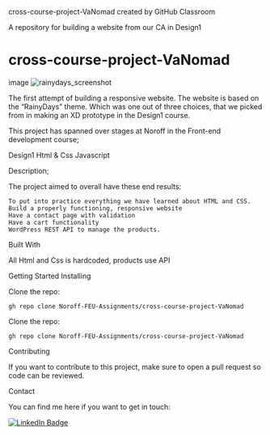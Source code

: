 cross-course-project-VaNomad created by GitHub Classroom

A repository for building a website from our CA in Design1

# cross-course-project-VaNomad

image
![rainydays_screenshot](https://user-images.githubusercontent.com/77972892/193795971-a725cde2-1654-43f6-979a-d6c494b07dd3.jpg)

The first attempt of building a responsive
website. The website is based on the “RainyDays” theme. 
Which was one out of three choices, that we picked from in making an XD prototype in
the Design1 course. 

This project has spanned over stages at Noroff in the Front-end development course;

Design1
Html & Css
Javascript

Description;

The project aimed to overall have these end results:

    To put into practice everything we have learned about HTML and CSS.
    Build a properly functioning, responsive website
    Have a contact page with validation
    Have a cart functionality
    WordPress REST API to manage the products.

Built With

All Html and Css is hardcoded,
products use API


Getting Started
Installing

Clone the repo:

    
    gh repo clone Noroff-FEU-Assignments/cross-course-project-VaNomad
    

Clone the repo:

    
    gh repo clone Noroff-FEU-Assignments/cross-course-project-VaNomad
    

Contributing

If you want to contribute to this project, 
make sure to open a pull request so code can be reviewed.


Contact

You can find me here if you want to get in touch:

<div id="badges">
  <a href="https://www.linkedin.com/in/sjurhassel/">
    <img src="https://img.shields.io/badge/LinkedIn-blue?style=for-the-badge&logo=linkedin&logoColor=white" alt="LinkedIn Badge"/>
  </a>
</div>


